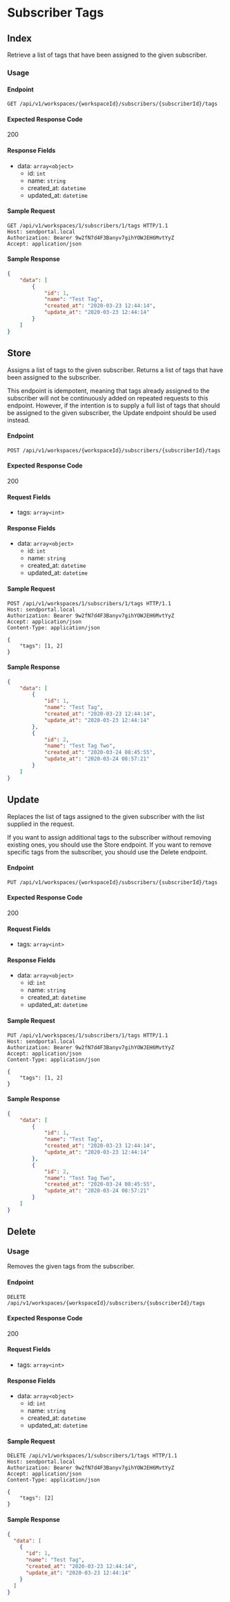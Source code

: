 # Subscriber Tags

## Index

Retrieve a list of tags that have been assigned to the given subscriber.

### Usage

#### Endpoint

`GET /api/v1/workspaces/{workspaceId}/subscribers/{subscriberId}/tags`

#### Expected Response Code
200

#### Response Fields

- data: `array<object>`
  - id: `int`
  - name: `string`
  - created_at: `datetime`
  - updated_at: `datetime`

#### Sample Request

```
GET /api/v1/workspaces/1/subscribers/1/tags HTTP/1.1
Host: sendportal.local
Authorization: Bearer 9w2fN7d4F3Banyv7gihYOWJEH6MvtYyZ
Accept: application/json
```

#### Sample Response

```json
{
    "data": [
        {
            "id": 1,
            "name": "Test Tag",
            "created_at": "2020-03-23 12:44:14",
            "update_at": "2020-03-23 12:44:14"
        }
    ]
}
```

## Store

Assigns a list of tags to the given subscriber. Returns a list of tags that have been assigned to the subscriber.

This endpoint is idempotent, meaning that tags already assigned to the subscriber will not be continuously added on repeated requests to this endpoint. However, if the intention is to supply a full list of tags that should be assigned to the given subscriber, the Update endpoint should be used instead.

#### Endpoint

`POST /api/v1/workspaces/{workspaceId}/subscribers/{subscriberId}/tags`

#### Expected Response Code
200

#### Request Fields

- tags: `array<int>`

#### Response Fields

- data: `array<object>`
  - id: `int`
  - name: `string`
  - created_at: `datetime`
  - updated_at: `datetime`

#### Sample Request

```
POST /api/v1/workspaces/1/subscribers/1/tags HTTP/1.1
Host: sendportal.local
Authorization: Bearer 9w2fN7d4F3Banyv7gihYOWJEH6MvtYyZ
Accept: application/json
Content-Type: application/json

{
	"tags": [1, 2]
}
```

#### Sample Response

```json
{
    "data": [
        {
            "id": 1,
            "name": "Test Tag",
            "created_at": "2020-03-23 12:44:14",
            "update_at": "2020-03-23 12:44:14"
        },
        {
            "id": 2,
            "name": "Test Tag Two",
            "created_at": "2020-03-24 08:45:55",
            "update_at": "2020-03-24 08:57:21"
        }
    ]
}
```

## Update

Replaces the list of tags assigned to the given subscriber with the list supplied in the request.

If you want to assign additional tags to the subscriber without removing existing ones, you should use the Store endpoint. If you want to remove specific tags from the subscriber, you should use the Delete endpoint.

#### Endpoint

`PUT /api/v1/workspaces/{workspaceId}/subscribers/{subscriberId}/tags`

#### Expected Response Code
200

#### Request Fields

- tags: `array<int>`

#### Response Fields

- data: `array<object>`
  - id: `int`
  - name: `string`
  - created_at: `datetime`
  - updated_at: `datetime`

#### Sample Request

```
PUT /api/v1/workspaces/1/subscribers/1/tags HTTP/1.1
Host: sendportal.local
Authorization: Bearer 9w2fN7d4F3Banyv7gihYOWJEH6MvtYyZ
Accept: application/json
Content-Type: application/json

{
	"tags": [1, 2]
}
```

#### Sample Response

```json
{
    "data": [
        {
            "id": 1,
            "name": "Test Tag",
            "created_at": "2020-03-23 12:44:14",
            "update_at": "2020-03-23 12:44:14"
        },
        {
            "id": 2,
            "name": "Test Tag Two",
            "created_at": "2020-03-24 08:45:55",
            "update_at": "2020-03-24 08:57:21"
        }
    ]
}
```

## Delete

### Usage

Removes the given tags from the subscriber.

#### Endpoint

`DELETE /api/v1/workspaces/{workspaceId}/subscribers/{subscriberId}/tags`

#### Expected Response Code
200

#### Request Fields

- tags: `array<int>`

#### Response Fields

- data: `array<object>`
  - id: `int`
  - name: `string`
  - created_at: `datetime`
  - updated_at: `datetime`

#### Sample Request

```
DELETE /api/v1/workspaces/1/subscribers/1/tags HTTP/1.1
Host: sendportal.local
Authorization: Bearer 9w2fN7d4F3Banyv7gihYOWJEH6MvtYyZ
Accept: application/json
Content-Type: application/json

{
	"tags": [2]
}
```

#### Sample Response

```json
{
  "data": [
    {
      "id": 1,
      "name": "Test Tag",
      "created_at": "2020-03-23 12:44:14",
      "update_at": "2020-03-23 12:44:14"
    }
  ]
}
```
